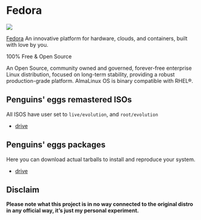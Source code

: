 # Fedora
![](/img/fedora.svg)

[Fedora](https://fedoraproject.org/it/) An innovative platform for hardware, clouds, and containers, built with love by you. 

100% Free & Open Source 

An Open Source, community owned and governed, forever-free enterprise Linux distribution, focused on long-term stability, providing a robust production-grade platform. AlmaLinux OS is binary compatible with RHEL®.

## Penguins' eggs remastered ISOs
All ISOS have user set to ```live/evolution```, and ```root/evolution```

* [drive](https://drive.google.com/drive/folders/1B8am7G3FSxCD8rCLcyysDGTJD0GVUMhY)

## Penguins' eggs packages
Here you can download actual tarballs to install and reproduce your system.

* [drive](https://drive.google.com/drive/folders/1ECZnKQg4r08TyUT9yHPsZMlzuNeLP5e5)

## Disclaim
__Please note what this project is in no way connected to the original distro in any official way, it’s just my personal experiment.__

